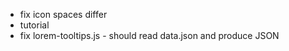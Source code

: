 - fix icon spaces differ
- tutorial
- fix lorem-tooltips.js - should read data.json and produce JSON